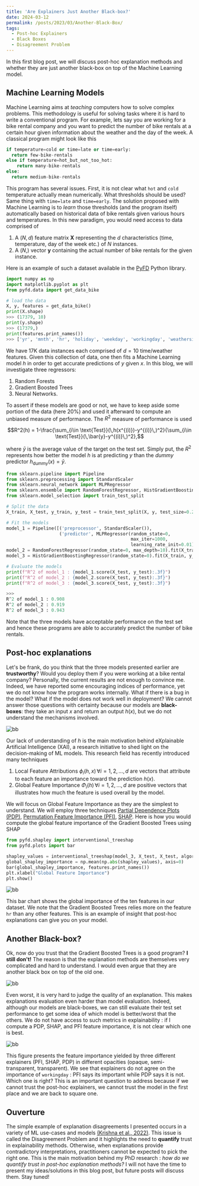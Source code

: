 ```yaml
---
title: 'Are Explainers Just Another Black-box?'
date: 2024-03-12
permalink: /posts/2023/03/Another-Black-Box/
tags:
  - Post-hoc Explainers
  - Black Boxes
  - Disagreement Problem
---
```


In this first blog post, we will discuss post-hoc explanation methods and whether
they are just another black-box on top of the Machine Learning model.

## Machine Learning Models

Machine Learning aims at *teaching* computers how to solve complex problems. This methodology is useful
for solving tasks where it is hard to write a conventional program. For example, lets say you are working
for a bike rental company and you want to predict the number of bike rentals at a certain hour given information about
the weather and the day of the week. A classical program might look like this

```python
if temperature=cold or time=late or time=early:
  return few-bike-rentals
else if temperature=hot_but_not_too_hot:
    return many-bike-rentals
else:
  return medium-bike-rentals
```

This program has several issues. First, it is not clear what ``hot`` and ``cold`` temperature actually mean numerically.
What thresholds should be used? Same thing with `time=late` and `time=early`. The solution proposed with Machine Learning is to
*learn* those thresholds (and the program itself) automatically based on historical data of bike rentals given various hours
and temperatures. In this new paradigm, you would need access to data comprised of

1. A $(N, d)$ feature matrix **X** representing the $d$ characteristics (time, temperature, day of the week etc.)
of $N$ instances.
2. A $(N,)$ vector **y** containing the actual number of bike rentals for the given instance.

Here is an example of such a dataset available in the [PyFD](https://github.com/gablabc/PyFD) Python library.

```python
import numpy as np
import matplotlib.pyplot as plt
from pyfd.data import get_data_bike

# load the data
X, y, features = get_data_bike()
print(X.shape)
>>> (17379, 10)
print(y.shape)
>>> (17379,)
print(features.print_names())
>>> ['yr', 'mnth', 'hr', 'holiday', 'weekday', 'workingday', 'weathersit', 'temp', 'hum', 'windspeed']
```

We have 17K data instances each comprised of $d=10$ time/weather features.
Given this collection of data, one then fits a Machine Learning model $h$ in order to get accurate
predictions of $y$ given $x$. In this blog, we will investigate three regressors:

1. Random Forests
2. Gradient Boosted Trees
3. Neural Networks.

To assert if these models are good or not, we have to keep aside some portion of the data (here 20%)
and used it afterward to compute an unbiased measure of performance. The $R^2$ measure of performance is
used

$$R^2(h) = 1-\frac{\sum_{i\in \text{Test}}(\,h(x^{(i)})-y^{(i)}\,)^2}{\sum_{i\in \text{Test}}(\,\bar{y}-y^{(i)}\,)^2},$$

where $\bar{y}$ is the average value of the target on the test set. Simply put, the $R^2$ represents how better the
model $h$ is at predicting $y$ than the *dummy* predictor $h_{\text{dummy}}(x) = \bar{y}$.

```python
from sklearn.pipeline import Pipeline
from sklearn.preprocessing import StandardScaler
from sklearn.neural_network import MLPRegressor
from sklearn.ensemble import RandomForestRegressor, HistGradientBoostingRegressor
from sklearn.model_selection import train_test_split

# Split the data
X_train, X_test, y_train, y_test = train_test_split(X, y, test_size=0.2, random_state=42)

# Fit the models
model_1 = Pipeline([('preprocessor', StandardScaler()), 
                    ('predictor', MLPRegressor(random_state=0, 
                                               max_iter=1000,
                                               learning_rate_init=0.01))]).fit(X_train, y_train)
model_2 = RandomForestRegressor(random_state=0, max_depth=10).fit(X_train, y_train)
model_3 = HistGradientBoostingRegressor(random_state=0).fit(X_train, y_train)

# Evaluate the models
print(f"R^2 of model_1 : {model_1.score(X_test, y_test):.3f}")
print(f"R^2 of model_2 : {model_2.score(X_test, y_test):.3f}")
print(f"R^2 of model_3 : {model_3.score(X_test, y_test):.3f}")

>>>
R^2 of model_1 : 0.908
R^2 of model_2 : 0.919
R^2 of model_3 : 0.943
```

Note that the three models have acceptable performance on the test set and hence these programs are
able to accurately predict the number of bike rentals.

## Post-hoc explanations

Let's be frank, do you think that the three models presented earlier are **trustworthy**?
Would you deploy them if you were working at a bike rental company? Personally,
the current results are not enough to convince me. Indeed, we have reported some encouraging indices
of performance, yet we do not know how the program works internally. What if there is a bug in the model?
What if the model does not work well in deployment? We cannot answer those questions with certainty because
our models are **black-boxes**: they take an input $x$ and return an output $h(x)$, but we do not understand the
mechanisms involved.

![bb](/images/blog-bb/bb.png)

Our lack of understanding of $h$ is the main motivation behind eXplainable Artificial Intelligence (XAI), a research
initiative to shed light on the decision-making of ML models. This research field has recently introduced many techniques

1. Local Feature Attributions $\phi_i(h, x)\,\forall i=1,2,\ldots,d$ are vectors that attribute to each feature an
importance toward the prediction $h(x)$.
2. Global Feature Importance $\Phi_i(h)\,\forall i=1,2,\ldots,d$ are positive vectors that illustrates how much the
feature is used overall by the model.

We will focus on Global Feature Importance as they are the simplest to understand. We will employ three techniques
[Partial Dependence Plots (PDP)](https://scikit-learn.org/stable/modules/partial_dependence.html),
[Permutation Feature Importance (PFI)](https://scikit-learn.org/stable/modules/permutation_importance.html),
[SHAP](https://github.com/shap/shap). Here is how you would compute the global feature importance of the Gradient Boosted Trees
using SHAP

```python
from pyfd.shapley import interventional_treeshap
from pyfd.plots import bar

shapley_values = interventional_treeshap(model_3, X_test, X_test, algorithm="leaf")
global_shapley_importance = np.mean(np.abs(shapley_values), axis=0)
bar(global_shapley_importance, features.print_names())
plt.xlabel("Global Feature Importance")
plt.show()
```

![bb](/images/blog-bb/importance.png)

This bar chart shows the global importance of the ten features in our dataset. We note that the Gradient Boosted Trees
relies more on the feature `hr` than any other features. This is an example of insight that post-hoc explanations can give you
on your model.

## Another Black-box?

Ok, now do you trust that the Gradient Boosted Trees is a good program? **I still don't!** The reason is that the explanation methods are
themselves very complicated and hard to understand. I would even argue that they are another black box on top of the old
one.

![bb](/images/blog-bb/bb_2.png)

Even worst, it is very hard to judge the quality of an explanation. This makes explanations evaluation even harder than
model evaluation. Indeed, although our models are black-boxes, we can still evaluate their test set performance to get some
idea of which model is better/worst that the others. We do not have access to such metrics in explainability : if I compute a
PDP, SHAP, and PFI feature importance, it is not clear which one is best.

![bb](/images/blog-bb/importance_3.png)

This figure presents the feature importance yielded by three different explainers (PFI, SHAP, PDP) in different opacities
(opaque, semi-transparent, transparent). We see that explainers do not agree on the importance of `workingday` : PFI says its
important while PDP says it is not. Which one is right? This is an important question to address because if we cannot trust
the post-hoc explainers, we cannot trust the model in the first place and we are back to square one.

## Ouverture

The simple example of explanation disagreements I presented occurs in a variety of ML use-cases and models
[(Krishna et al., 2022)](https://arxiv.org/abs/2202.01602). This issue is called the Disagreement Problem and it
highlights the need to **quantify** trust in explainability methods. Otherwise, when explanations provide contradictory interpretations, practitioners cannot be expected to pick the right one. This is the main motivation behind my PhD research :
*how do we quantify trust in post-hoc explanation methods?* I will not have the time to present my ideas/solutions in this
blog post, but future posts will discuss them. Stay tuned!
